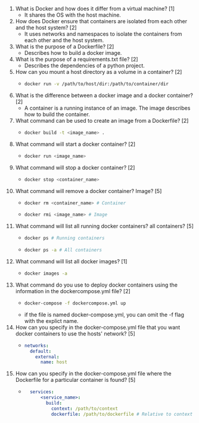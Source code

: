 1. What is Docker and how does it differ from a virtual machine? [1]
   - It shares the OS with the host machine. 
2. How does Docker ensure that containers are isolated from each other and the host
   system? [2]
    - It uses networks and namespaces to isolate the containers from each other and the host system.
3. What is the purpose of a Dockerfile? [2]
    - Describes how to build a docker image.
4. What is the purpose of a requirements.txt file? [2]
    - Describes the dependencies of a python project.
5. How can you mount a host directory as a volume in a container? [2]
    - ```bash
      docker run -v /path/to/host/dir:/path/to/container/dir
      ```
6. What is the difference between a docker image and a docker container? [2]
    - A container is a running instance of an image. The image describes how to build the container.
7. What command can be used to create an image from a Dockerfile? [2]
    - ```bash
      docker build -t <image_name> .
      ```
8. What command will start a docker container? [2]
    - ```bash
      docker run <image_name>
      ```
9. What command will stop a docker container? [2]
    - ```bash
      docker stop <container_name>
      ```
10. What command will remove a docker container? Image? [5]
    - ```bash
      docker rm <container_name> # Container
      ```
    - ```bash
      docker rmi <image_name> # Image
      ```
11. What command will list all running docker containers? all containers? [5]
    - ```bash
      docker ps # Running containers
      ```
    - ```bash
      docker ps -a # All containers
      ```
12. What command will list all docker images? [1]
    - ```bash
      docker images -a 
      ```
13. What command do you use to deploy docker containers using the information in the
    dockercompose.yml file? [2]
    - ```bash
      docker-compose -f dockercompose.yml up 
      ```
    - if the file is named docker-compose.yml, you can omit the -f flag with the explict name.
14. How can you specify in the docker-compose.yml file that you want docker containers
    to use the hosts' network? [5]
    - ```yaml
      networks:
        default:
          external:
            name: host
      ```
15. How can you specify in the docker-compose.yml file where the Dockerfile for a
    particular container is found? [5]
    - ```yaml
        services:
            <service_name>:
              build:
                context: /path/to/context
                dockerfile: /path/to/dockerfile # Relative to context
      ```